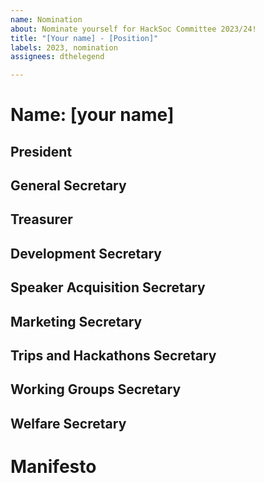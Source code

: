 ```yaml
---
name: Nomination
about: Nominate yourself for HackSoc Committee 2023/24!
title: "[Your name] - [Position]"
labels: 2023, nomination
assignees: dthelegend

---
```


<!-- 1. Fill in your name below -->
# Name: [your name]

<!-- 2. Delete all lines below except for the position you are running for -->
## President
## General Secretary
## Treasurer
## Development Secretary
## Speaker Acquisition Secretary
## Marketing Secretary
## Trips and Hackathons Secretary
## Working Groups Secretary
## Welfare Secretary

# Manifesto

<!-- 3. What do you want to do in this position? Why do you think you're suitable? Do you have any particular things you would like to change within HackSoc? -->
